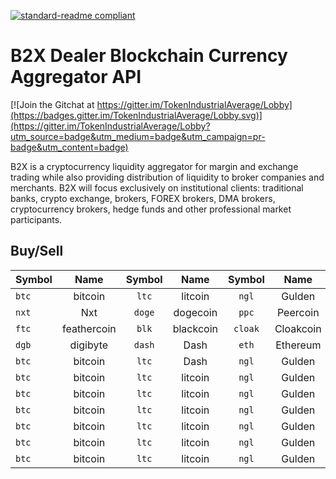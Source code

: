 [![standard-readme compliant](https://img.shields.io/badge/readme%20style-standard-brightgreen.svg?style=flat-square)](https://github.com/RichardLitt/standard-readme)

# B2X Dealer Blockchain Currency Aggregator API

[![Join the Gitchat at https://gitter.im/TokenIndustrialAverage/Lobby](https://badges.gitter.im/TokenIndustrialAverage/Lobby.svg)](https://gitter.im/TokenIndustrialAverage/Lobby?utm_source=badge&utm_medium=badge&utm_campaign=pr-badge&utm_content=badge)


B2X is a cryptocurrency liquidity aggregator for margin and exchange trading while also providing distribution of liquidity to broker companies and merchants. B2X will focus exclusively on institutional clients: traditional banks, crypto exchange, brokers, FOREX brokers, DMA brokers, cryptocurrency brokers, hedge funds and other professional market participants.


## Buy/Sell

| Symbol | Name | Symbol | Name | Symbol | Name | Symbol | Name |
|-------|:-----:| :-----:| :----:|:-----:| :----:| :----:| :---| 
|`btc`  | bitcoin | `ltc` | litcoin | `ngl`| Gulden | `xrp`  | Ripple  |
| `nxt` | Nxt   |  `doge` | dogecoin| `ppc`| Peercoin | `vtc`  | Vertcoin  | 
| `ftc`  | feathercoin | `blk` | blackcoin | `cloak`| Cloakcoin | `via`  | Viacoin  |
| `dgb`  | digibyte | `dash` | Dash | `eth`| Ethereum | `gsr`  | Groestlcoin  |
| `btc`  | bitcoin | `ltc` | Dash | `ngl`| Gulden | `xrp`  | Ripple  |
| `btc`  | bitcoin | `ltc` | litcoin | `ngl`| Gulden | `xrp`  | Ripple  |
| `btc`  | bitcoin | `ltc` | litcoin | `ngl`| Gulden | `xrp`  | Ripple  | 
| `btc`  | bitcoin | `ltc` | litcoin | `ngl`| Gulden | `xrp`  | Ripple  |
| `btc`  | bitcoin | `ltc` | litcoin | `ngl`| Gulden | `xrp`  | Ripple  |
| `btc`  | bitcoin | `ltc` | litcoin | `ngl`| Gulden | `xrp`  | Ripple  |
| `btc`  | bitcoin | `ltc` | litcoin | `ngl`| Gulden | `xrp`  | Ripple  |
